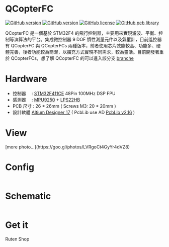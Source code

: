 QCopterFC
========
[![GitHub version](https://img.shields.io/badge/QFC%20version-v2.2-brightgreen.svg)](https://github.com/KitSprout/QCopterFlightControl/tree/b4c5a7a2395dcd7b22ef3b991fd287610df9cdff)
[![GitHub version](https://img.shields.io/badge/QFCs%20version-v1.0-brightgreen.svg)](https://github.com/KitSprout/QCopterFlightControl)
[![GitHub license](https://img.shields.io/badge/license-%20MIT%20%2F%20CC%20BY--SA%204.0-blue.svg)](https://github.com/KitSprout/QCopterRemoteControl/blob/master/LICENSE)
[![GitHub pcb library](https://img.shields.io/badge/pcb%20library-%20v2.16-yellow.svg)](https://github.com/KitSprout/AltiumDesigner_PcbLibrary/releases/tag/v2.16)


QCopterFC 是一個基於 STM32F4 的飛行控制器，主要用來實現濾波、平衡、控制等演算法的平台。集成微控制器 9 DOF 慣性測量元件以及氣壓計，目前遙控器有 QCopterFC 與 QCopterFCs 兩種版本，前者使用芯片效能較高、功能多、硬體完善，後者功能較為簡潔，以擴充方式實現不同需求，較為靈活。目前開發著重於 QCopterFCs，想了解 QCopterFC 的可以進入該分支 [branche](https://github.com/KitSprout/QCopterFlightControl/tree/QCopterFC)

Hardware
========
* 控制器　 : [STM32F411CE](http://www.st.com/en/microcontrollers/stm32f411ce.html) 48Pin 100MHz DSP FPU
* 感測器　 : [MPU9250](https://www.invensense.com/products/motion-tracking/9-axis/mpu-9250/) + [LPS22HB](http://www.st.com/en/mems-and-sensors/lps22hb.html)
* PCB 尺寸 : 26 * 26mm ( Screws M3: 20 * 20mm )
* 設計軟體 [Altium Designer 17](http://www.altium.com/en/products/altium-designer) ( PcbLib use AD [PcbLib v2.16](https://github.com/KitSprout/AltiumDesigner_PcbLibrary/releases/tag/v2.16) )

View
========
<img src="" />

<br />
[more photo...](https://goo.gl/photos/LVRgoCt4GyYr4dVZ8)

Config
========
<img src="" />

Schematic
========
<img src="" />

Get it
========
Ruten Shop
